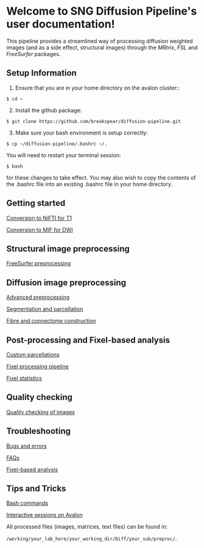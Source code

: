 # Welcome to SNG Diffusion Pipeline's user documentation!

This pipeline provides a streamlined way of processing diffusion weighted images (and as a side effect, structural images) through the *MRtrix*, *FSL* and *FreeSurfer* packages.

## Setup Information

1) Ensure that you are in your home directory on the avalon cluster::

  `$ cd ~`
	
2) Install the github package:

  `$ git clone https://github.com/breakspear/diffusion-pipeline.git`

3) Make sure your bash environment is setup correctly:

  `$ cp ~/diffusion-pipeline/.bashrc ~/.`

You will need to restart your terminal session:

  `$ bash`

for these changes to take effect. You may also wish to copy the contents of the .bashrc file into an existing .bashrc file in your home directory.

## Getting started

[Conversion to NiFTI for T1](https://github.com/breakspear/diffusion-pipeline/tree/master/docs/structural_preprocessing/conversion_to_nifti.rst)

[Conversion to MIF for DWI](https://github.com/breakspear/diffusion-pipeline/tree/master/docs/dwi_preprocessing/conversion_to_mif.md)

## Structural image preprocessing

[FreeSurfer preprocessing](https://github.com/breakspear/diffusion-pipeline/tree/master/docs/structural_preprocessing/t1_processing_in_freesurfer.rst)

## Diffusion image preprocessing

[Advanced preprocessing](https://github.com/breakspear/diffusion-pipeline/tree/master/docs/dwi_preprocessing/advanced_preprocessing.md)

[Segmentation and parcellation](https://github.com/breakspear/diffusion-pipeline/tree/master/docs/dwi_preprocessing/segmentation_and_parcellation.md)

[Fibre and connectome construction](https://github.com/breakspear/diffusion-pipeline/tree/master/docs/dwi_preprocessing/fibre_and_connectome_construction.md)

## Post-processing and Fixel-based analysis

[Custom parcellations](https://github.com/breakspear/diffusion-pipeline/tree/master/docs/post_processing/custom_parcellations.md)

[Fixel processing pipeline](docs/fixel_based_analysis/processing_fixels.md)

[Fixel statistics](docs/fixel_stats.md)

## Quality checking

[Quality checking of images](docs/quality_checking/qc.md)

## Troubleshooting

[Bugs and errors](docs/bugs.md)

[FAQs](docs/faqs.md)

[Fixel-based analysis](docs/fba.md)

## Tips and Tricks

[Bash commands](docs/bash_commands.md)

[Interactive sessions on Avalon](docs/interactive.md)


All processed files (images, matrices, text files) can be found in:

`/working/your_lab_here/your_working_dir/Diff/your_sub/preproc/`.


